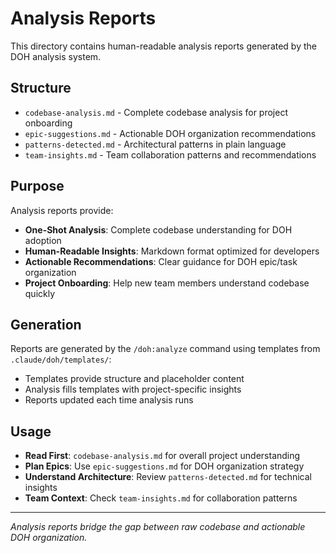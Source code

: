 # Analysis Reports

This directory contains human-readable analysis reports generated by the DOH analysis system.

## Structure

- `codebase-analysis.md` - Complete codebase analysis for project onboarding
- `epic-suggestions.md` - Actionable DOH organization recommendations
- `patterns-detected.md` - Architectural patterns in plain language
- `team-insights.md` - Team collaboration patterns and recommendations

## Purpose

Analysis reports provide:

- **One-Shot Analysis**: Complete codebase understanding for DOH adoption
- **Human-Readable Insights**: Markdown format optimized for developers
- **Actionable Recommendations**: Clear guidance for DOH epic/task organization
- **Project Onboarding**: Help new team members understand codebase quickly

## Generation

Reports are generated by the `/doh:analyze` command using templates from `.claude/doh/templates/`:

- Templates provide structure and placeholder content
- Analysis fills templates with project-specific insights
- Reports updated each time analysis runs

## Usage

- **Read First**: `codebase-analysis.md` for overall project understanding
- **Plan Epics**: Use `epic-suggestions.md` for DOH organization strategy
- **Understand Architecture**: Review `patterns-detected.md` for technical insights
- **Team Context**: Check `team-insights.md` for collaboration patterns

---

_Analysis reports bridge the gap between raw codebase and actionable DOH organization._
